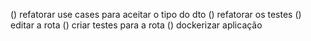() refatorar use cases para aceitar o tipo do dto
() refatorar os testes
() editar a rota
() criar testes para a rota
() dockerizar aplicação

